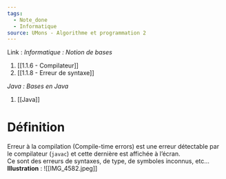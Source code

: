 ```yaml
---
tags:
  - Note_done
  - Informatique
source: UMons - Algorithme et programmation 2
---
```


Link :
_Informatique : Notion de bases_ 
1. [[1.1.6 - Compilateur]]
2. [[1.1.8 - Erreur de syntaxe]]

_Java : Bases en Java_
1. [[Java]]

# Définition
Erreur à la compilation (Compile-time errors) est une erreur détectable par le compilateur (`javac`) et cette dernière est affichée à l’écran. 
\
Ce sont des erreurs de syntaxes, de type, de symboles inconnus, etc…
**Illustration** : ![[IMG_4582.jpeg]]